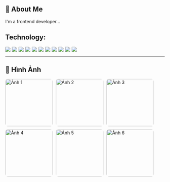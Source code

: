 ## 🚀 About Me
I'm a frontend developer...


## Technology:
<div style="display: flex; flex-wrap: wrap; gap: 5px;">
  <img src="https://ziadoua.github.io/m3-Markdown-Badges/badges/Git/git1.svg">
  <img src="https://ziadoua.github.io/m3-Markdown-Badges/badges/Github/github1.svg">
  <img src="https://ziadoua.github.io/m3-Markdown-Badges/badges/VisualStudioCode/visualstudiocode1.svg">
  <img src="https://ziadoua.github.io/m3-Markdown-Badges/badges/JSON/json1.svg">
  <img src="https://ziadoua.github.io/m3-Markdown-Badges/badges/npm/npm1.svg">
  <img src="https://ziadoua.github.io/m3-Markdown-Badges/badges/TypeScript/typescript1.svg">
  <img src="https://ziadoua.github.io/m3-Markdown-Badges/badges/ESLint/eslint1.svg">
  <img src="https://ziadoua.github.io/m3-Markdown-Badges/badges/TailwindCSS/tailwindcss1.svg">
  <img src="https://ziadoua.github.io/m3-Markdown-Badges/badges/React/react1.svg">
  <img src="https://ziadoua.github.io/m3-Markdown-Badges/badges/NextJS/nextjs1.svg">
  <img src="https://ziadoua.github.io/m3-Markdown-Badges/badges/Vercel/vercel1.svg">
</div>

---

## 📸 Hình Ảnh

<div style="display:flex; flex-wrap: wrap; gap: 10px;">
  <img src="https://i.pinimg.com/736x/c8/65/1a/c8651a71991c25df0fde1d3c839ca279.jpg" alt="Ảnh 1" style="width: 150px; height: 150px; object-fit: cover; border-radius: 8px; transition: transform 0.3s ease-in-out;">
  <img src="https://i.pinimg.com/736x/c8/65/1a/c8651a71991c25df0fde1d3c839ca279.jpg" alt="Ảnh 2" style="width: 150px; height: 150px; object-fit: cover; border-radius: 8px; transition: transform 0.3s ease-in-out;">
  <img src="https://i.pinimg.com/736x/c8/65/1a/c8651a71991c25df0fde1d3c839ca279.jpg" alt="Ảnh 3" style="width: 150px; height: 150px; object-fit: cover; border-radius: 8px; transition: transform 0.3s ease-in-out;">
  <img src="https://i.pinimg.com/736x/c8/65/1a/c8651a71991c25df0fde1d3c839ca279.jpg" alt="Ảnh 4" style="width: 150px; height: 150px; object-fit: cover; border-radius: 8px; transition: transform 0.3s ease-in-out;">
  <img src="https://i.pinimg.com/736x/c8/65/1a/c8651a71991c25df0fde1d3c839ca279.jpg" alt="Ảnh 5" style="width: 150px; height: 150px; object-fit: cover; border-radius: 8px; transition: transform 0.3s ease-in-out;">
  <img src="https://i.pinimg.com/736x/c8/65/1a/c8651a71991c25df0fde1d3c839ca279.jpg" alt="Ảnh 6" style="width: 150px; height: 150px; object-fit: cover; border-radius: 8px; transition: transform 0.3s ease-in-out;">
</div>
